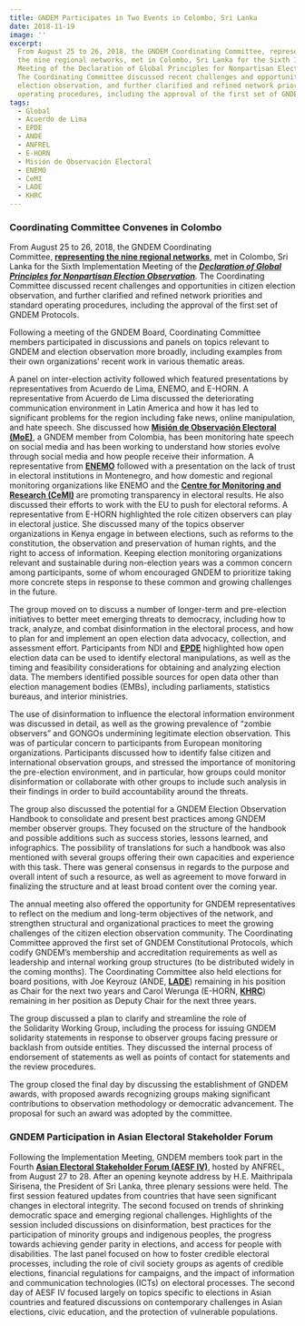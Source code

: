 ```yaml
---
title: GNDEM Participates in Two Events in Colombo, Sri Lanka
date: 2018-11-19
image: ''
excerpt:
  From August 25 to 26, 2018, the GNDEM Coordinating Committee, representing
  the nine regional networks, met in Colombo, Sri Lanka for the Sixth Implementation
  Meeting of the Declaration of Global Principles for Nonpartisan Election Observation.
  The Coordinating Committee discussed recent challenges and opportunities in citizen
  election observation, and further clarified and refined network priorities and standard
  operating procedures, including the approval of the first set of GNDEM Protocols.
tags:
  - Global
  - Acuerdo de Lima
  - EPDE
  - ANDE
  - ANFREL
  - E-HORN
  - Misión de Observación Electoral
  - ENEMO
  - CeMI
  - LADE
  - KHRC
---
```


### Coordinating Committee Convenes in Colombo

From August 25 to 26, 2018, the GNDEM Coordinating Committee, [**representing the nine regional networks**](https://gndem.org/members/), met in Colombo, Sri Lanka for the Sixth Implementation Meeting of the [**_Declaration of Global Principles for Nonpartisan Election Observation_**](http://www.gndem.org/declaration-of-global-principles/). The Coordinating Committee discussed recent challenges and opportunities in citizen election observation, and further clarified and refined network priorities and standard operating procedures, including the approval of the first set of GNDEM Protocols.

Following a meeting of the GNDEM Board, Coordinating Committee members participated in discussions and panels on topics relevant to GNDEM and election observation more broadly, including examples from their own organizations’ recent work in various thematic areas.

A panel on inter-election activity followed which featured presentations by representatives from Acuerdo de Lima, ENEMO, and E-HORN. A representative from Acuerdo de Lima discussed the deteriorating communication environment in Latin America and how it has led to significant problems for the region including fake news, online manipulation, and hate speech. She discussed how [**Misión de Observación Electoral (MoE)**](https://moe.org.co/), a GNDEM member from Colombia, has been monitoring hate speech on social media and has been working to understand how stories evolve through social media and how people receive their information. A representative from [**ENEMO**](http://www.enemo.eu/) followed with a presentation on the lack of trust in electoral institutions in Montenegro, and how domestic and regional monitoring organizations like ENEMO and the [**Centre for Monitoring and Research (CeMI)**](http://cemi.org.me/en/) are promoting transparency in electoral results. He also discussed their efforts to work with the EU to push for electoral reforms. A representative from E-HORN highlighted the role citizen observers can play in electoral justice. She discussed many of the topics observer organizations in Kenya engage in between elections, such as reforms to the constitution, the observation and preservation of human rights, and the right to access of information. Keeping election monitoring organizations relevant and sustainable during non-election years was a common concern among participants, some of whom encouraged GNDEM to prioritize taking more concrete steps in response to these common and growing challenges in the future.

The group moved on to discuss a number of longer-term and pre-election initiatives to better meet emerging threats to democracy, including how to track, analyze, and combat disinformation in the electoral process, and how to plan for and implement an open election data advocacy, collection, and assessment effort. Participants from NDI and [**EPDE**](https://www.epde.org/en/) highlighted how open election data can be used to identify electoral manipulations, as well as the timing and feasibility considerations for obtaining and analyzing election data. The members identified possible sources for open data other than election management bodies (EMBs), including parliaments, statistics bureaus, and interior ministries.

The use of disinformation to influence the electoral information environment was discussed in detail, as well as the growing prevalence of “zombie observers” and GONGOs undermining legitimate election observation. This was of particular concern to participants from European monitoring organizations. Participants discussed how to identify false citizen and international observation groups, and stressed the importance of monitoring the pre-election environment, and in particular, how groups could monitor disinformation or collaborate with other groups to include such analysis in their findings in order to build accountability around the threats.

The group also discussed the potential for a GNDEM Election Observation Handbook to consolidate and present best practices among GNDEM member observer groups. They focused on the structure of the handbook and possible additions such as success stories, lessons learned, and infographics. The possibility of translations for such a handbook was also mentioned with several groups offering their own capacities and experience with this task. There was general consensus in regards to the purpose and overall intent of such a resource, as well as agreement to move forward in finalizing the structure and at least broad content over the coming year.

The annual meeting also offered the opportunity for GNDEM representatives to reflect on the medium and long-term objectives of the network, and strengthen structural and organizational practices to meet the growing challenges of the citizen election observation community. The Coordinating Committee approved the first set of GNDEM Constitutional Protocols, which codify GNDEM’s membership and accreditation requirements as well as leadership and internal working group structures (to be distributed widely in the coming months). The Coordinating Committee also held elections for board positions, with Joe Keyrouz (ANDE, [**LADE**](http://www.lade.org.lb/Home.aspx)) remaining in his position as Chair for the next two years and Carol Werunga (E-HORN, [**KHRC**](https://www.khrc.or.ke/)) remaining in her position as Deputy Chair for the next three years.

The group discussed a plan to clarify and streamline the role of the Solidarity Working Group, including the process for issuing GNDEM solidarity statements in response to observer groups facing pressure or backlash from outside entities. They discussed the internal process of endorsement of statements as well as points of contact for statements and the review procedures.

The group closed the final day by discussing the establishment of GNDEM awards, with proposed awards recognizing groups making significant contributions to observation methodology or democratic advancement. The proposal for such an award was adopted by the committee.

### GNDEM Participation in Asian Electoral Stakeholder Forum

Following the Implementation Meeting, GNDEM members took part in the Fourth [**Asian Electoral Stakeholder Forum (AESF IV)**](https://anfrel.org/aesf-iv/), hosted by ANFREL, from August 27 to 28. After an opening keynote address by H.E. Maithripala Sirisena, the President of Sri Lanka, three plenary sessions were held. The first session featured updates from countries that have seen significant changes in electoral integrity. The second focused on trends of shrinking democratic space and emerging regional challenges. Highlights of the session included discussions on disinformation, best practices for the participation of minority groups and indigenous peoples, the progress towards achieving gender parity in elections, and access for people with disabilities. The last panel focused on how to foster credible electoral processes, including the role of civil society groups as agents of credible elections, financial regulations for campaigns, and the impact of information and communication technologies (ICTs) on electoral processes. The second day of AESF IV focused largely on topics specific to elections in Asian countries and featured discussions on contemporary challenges in Asian elections, civic education, and the protection of vulnerable populations.
